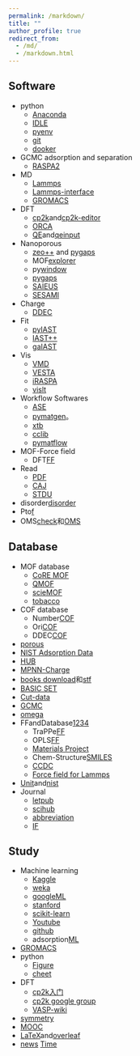 ```yaml
---
permalink: /markdown/
title: ""
author_profile: true
redirect_from: 
  - /md/
  - /markdown.html
---
```


## Software          
* python
  * [Anaconda](https://www.anaconda.com/ "python")                          
  * [IDLE](https://www.python.org/ "python")   
  * [pyenv](https://github.com/pyenv/pyenv "pyenv")                                      
  * [git](https://git-scm.com/ "git")                        
  * [dooker](https://www.docker.com/ "dooker")                            
* GCMC adsorption and separation
  * [RASPA2](https://github.com/iRASPA/RASPA2 "Make by David")             
* MD
  * [Lammps](https://lammps.sandia.gov/ "Lammps")                                                                 
  * [Lammps-interface](https://github.com/peteboyd/lammps_interface/ "Lammps-interface")        
  * [GROMACS](http://www.gromacs.org/ "md")
* DFT
  * [cp2k](https://www.cp2k.org/ "cp2k")and[cp2k-editor](https://github.com/avishart/CP2K_Editor/ "cp2k-editor")          
  * [ORCA](https://orcaforum.kofo.mpg.de/app.php/portal "ORCA")      
  * [QE](https://www.quantum-espresso.org/ "QE")and[qeinput](https://www.materialscloud.org/work/tools/qeinputgenerator "qi")            
* Nanoporous
  * [zeo++](http://www.zeoplusplus.org/ "zeo++")  and [pygaps](https://pygaps.readthedocs.io/en/master/ "pygaps")   
  * MOF[explorer](http://mausdin.github.io/MOFsite/mofPage.html "MP")   
  * py[window](https://github.com/JelfsMaterialsGroup/pywindow "pywindow")    
  * [pygaps](https://github.com/pauliacomi/pygaps "PSD")                           
  * [SAIEUS](http://www.nldft.com/download/ "nldft")                
  * [SESAMI](https://pubs.acs.org/doi/10.1021/acs.jpcc.9b02116 "bet")                                                                                      
* Charge
  * [DDEC](https://sourceforge.net/projects/ddec/ "DDEC")              
* Fit
  * [pyIAST](https://github.com/CorySimon/pyIAST/ "pyIAST")            
  * [IAST++](https://sangwon91.github.io/IASTpp/ "iast")      
  * [gaIAST](https://github.com/salrodgom/gaiast "gaiast")              
* Vis
  * [VMD](https://www.ks.uiuc.edu/Research/vmd/ "VMD")      
  * [VESTA](https://jp-minerals.org/vesta/en/ "VESTA")  
  * [iRASPA](https://iraspa.org/ "iRASPA")                  
  * [vislt](https://wci.llnl.gov/simulation/computer-codes/visit/executables "vislt")                  
* Workflow Softwares     
  * [ASE](https://wiki.fysik.dtu.dk/ase/index.html "ase")                  
  * [pymatgen](https://pymatgen.org/ "pymatgen")。                  
  * [xtb](https://xtb-docs.readthedocs.io/en/latest/contents.html "xtb")                  
  * [cclib](https://cclib.github.io/ "cclib")  
  * [pymatflow](https://pymatflow.readthedocs.io/en/latest/index.html "pymatflow")
* MOF-Force field
  * DFT[FF](https://github.com/molmod/QuickFF "MOFFF") 
* Read             
  * [PDF](https://www.zhengbanxianmian.com/iStylePDF.html "pdf")                            
  * [CAJ](https://cajviewer.cnki.net/ "CAJ")                      
  * [STDU](https://stdu-viewer.en.softonic.com/ "STDU")                     
* disorder[disorder](https://github.com/jichunlian/disorder "disorder")       
* Pto[f](https://github.com/sxm13/ZGBshenxiaomoCV.github.io/tree/main/files/fugacity "f")                                   
* OMS[check](https://github.com/kjappelbaum/mofchecker "mofchecker")和[OMS](https://github.com/emmhald/open_metal_detector "OMS")                      

## Database         
* MOF database
  * [CoRE MOF](https://zenodo.org/record/3677685#.X8uDkrniuUl "2019CoRE MOF")                          
  * [QMOF](https://github.com/arosen93/QMOF "QMOF")
  * [scieMOF](https://globalscience.berkeley.edu/database "MOF")                   
  * [tobacco](https://github.com/tobacco-mofs/tobacco_3.0 "MAKEMOF")     
* COF database
  * Number[COF](https://github.com/danieleongari/CURATED-COFs "COF1")                 
  * Ori[COF](https://github.com/core-cof/CoRE-COF-Database "COF2")                          
  * DDEC[COF](https://www.materialscloud.org/discover/curated-cofs#mcloudHeader "COF3")                                    
* [porous](https://github.com/SimonEnsemble/porous-material-AI-gym "database")                                                
* [NIST Adsorption Data](https://adsorption.nist.gov/index.php#home "Adsorption data")    
* [HUB](https://datahub.hymarc.org/dataset "HUB")                                  
* [MPNN-Charge](https://github.com/SimonEnsemble/mpn_charges "MPNN")  
* [books download](https://z-lib.org/ "book")和[stf](https://web.stanford.edu/~hastie/ElemStatLearn/ "book")                          
* [BASIC SET](https://www.basissetexchange.org/ "BASIC SET")  
* [Cut-data](https://apps.automeris.io/wpd/ "data")                                                  
* [GCMC](https://www.eng.buffalo.edu/~kofke/ce530/Lectures/Lecture22/sld002.htm "GCMC")        
* [omega](http://www.ap1700.com/ShowWord33.htm "w")     
* FFandDatabase[1](https://www.ctcms.nist.gov/potentials/ "a")[2](https://spasmmini.weebly.com/potentials.html "b")[3](https://sites.gatech.edu/sxu66 "c")[4](http://www.crystallography.net/cod/search.html "d")
  * TraPPe[FF](http://trappe.oit.umn.edu/ "TRAPPE FF")  
  * OPLS[FF](http://zarbi.chem.yale.edu/ligpargen/ "OPLA")                                                                                     
  * [Materials Project](https://materialsproject.org/ "Materials project")   
  * Chem-Structure[SMILES](http://www.chemexper.com/ "chem")                                     
  * [CCDC](https://www.ccdc.cam.ac.uk/ "CCDC")   
  * [Force field for Lammps](https://openkim.org/ "KimFF")                             
* [Unit](https://www.colby.edu/chemistry/PChem/Hartree.html "energy")and[nist](http://wild.life.nctu.edu.tw/class/common/energy-unit-conv-table.html)   
* Journal      
  * [letpub](http://www.letpub.com.cn/index.php?page=journalapp&view=search "SCI")     
  * [scihub](https://tool.yovisun.com/scihub/ "scihub")  
  * [abbreviation](https://cassi.cas.org/search.jsp "scisx")     
  * [IF](https://jcr.clarivate.com/jcr/home?app=jcr&Init=Yes&authCode=null&SrcApp=IC2LS "JCR")                               
  
## Study           
* Machine learning
  * [Kaggle](https://www.kaggle.com/ "ML")
  * [weka](https://waikato.github.io/weka-wiki/ "weka")                       
  * [googleML](https://developers.google.com/machine-learning/crash-course "googleML")       
  * [stanford](https://www.coursera.org/learn/machine-learning? "ML")             
  * [scikit-learn](https://scikit-learn.org/stable/index.html "DL")             
  * [Youtube](http://speech.ee.ntu.edu.tw/~tlkagk/courses_ML20.html "ML")                          
  * [github](https://github.com/nndl "ML")
  * adsorption[ML](https://ann20-aiche.ipostersessions.com/default.aspx?s=77-31-78-3F-38-F6-7E-22-83-07-0E-35-DF-70-41-E6 "ML")                         
* [GROMACS](https://jerkwin.github.io/9999/10/31/GROMACS%E4%B8%AD%E6%96%87%E6%95%99%E7%A8%8B/ "gmx")                                               
* python             
  * [Figure](https://www.machinelearningplus.com/plots/top-50-matplotlib-visualizations-the-master-plots-python/ "fig")  
  * [cheet](https://github.com/matplotlib/cheatsheets "cheet")                                                                                            
* DFT                
  * [cp2k入门](https://www.cnblogs.com/Shine-JK/p/10988556.html "xiaobai")               
  * [cp2k google group](https://groups.google.com/g/cp2k "cp2k")
  * [VASP-wiki](https://www.vasp.at/wiki/index.php/Category:VASP6 "VASP")                                                
* [symmetry](http://xrayweb.chem.ou.edu/notes/symmetry.html#crystal "symmetry")       
* [MOOC](https://www.icourse163.org/university/icourse/#/c "MOOC")                                
* [LaTeX](https://www.tablesgenerator.com/latex_tables "LaTex")and[overleaf](https://www.overleaf.com/project# "latex")             
* [news](https://www.enewsdispatch.com/ "enews") [Time](https://time.com/5943454/ "Time")                                          
